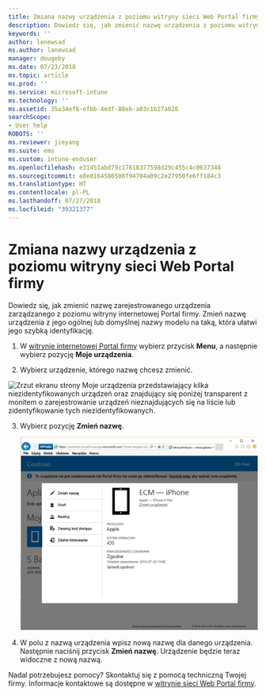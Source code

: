 ```yaml
---
title: Zmiana nazwy urządzenia z poziomu witryny sieci Web Portal firmy
description: Dowiedz się, jak zmienić nazwę urządzenia z poziomu witryny internetowej Portal firmy.
keywords: ''
author: lenewsad
ms.author: lanewsad
manager: dougeby
ms.date: 07/23/2018
ms.topic: article
ms.prod: ''
ms.service: microsoft-intune
ms.technology: ''
ms.assetid: 35a34ef8-efbb-4edf-88eb-a03c1b27a026
searchScope:
- User help
ROBOTS: ''
ms.reviewer: jieyang
ms.suite: ems
ms.custom: intune-enduser
ms.openlocfilehash: e31451abd79c17618377598d29c455c4c0637348
ms.sourcegitcommit: e8e8164586508f94704a09c2e27950fe6ff184c3
ms.translationtype: HT
ms.contentlocale: pl-PL
ms.lasthandoff: 07/27/2018
ms.locfileid: "39321377"
---
```

# <a name="rename-your-device-from-the-company-portal-website"></a>Zmiana nazwy urządzenia z poziomu witryny sieci Web Portal firmy

Dowiedz się, jak zmienić nazwę zarejestrowanego urządzenia zarządzanego z poziomu witryny internetowej Portal firmy. Zmień nazwę urządzenia z jego ogólnej lub domyślnej nazwy modelu na taką, która ułatwi jego szybką identyfikację.  

1. W [witrynie internetowej Portal firmy](https://portal.manage.microsoft.com/HelpDeskDialog) wybierz przycisk __Menu__, a następnie wybierz pozycję __Moje urządzenia__.

2. Wybierz urządzenie, którego nazwę chcesz zmienić.

![Zrzut ekranu strony Moje urządzenia przedstawiający kilka niezidentyfikowanych urządzeń oraz znajdujący się poniżej transparent z monitem o zarejestrowanie urządzeń nieznajdujących się na liście lub zidentyfikowanie tych niezidentyfikowanych.](./media/macOS_enroll_002_tap_here_banner.png)  

3. Wybierz pozycję **Zmień nazwę**.  

   ![Wszystkie opcje dla wybranego urządzenia w witrynie sieci Web Portal firmy, w tym Zmień nazwę, Usuń, Resetuj urządzenie, Resetuj kod dostępu i Zdalne blokowanie. ](./media/iwp-screen-with-all-options.png)  
    

4. W polu z nazwą urządzenia wpisz nową nazwę dla danego urządzenia. Następnie naciśnij przycisk **Zmień nazwę**. Urządzenie będzie teraz widoczne z nową nazwą.

Nadal potrzebujesz pomocy? Skontaktuj się z pomocą techniczną Twojej firmy. Informacje kontaktowe są dostępne w [witrynie sieci Web Portal firmy](https://portal.manage.microsoft.com/HelpDeskDialog).
